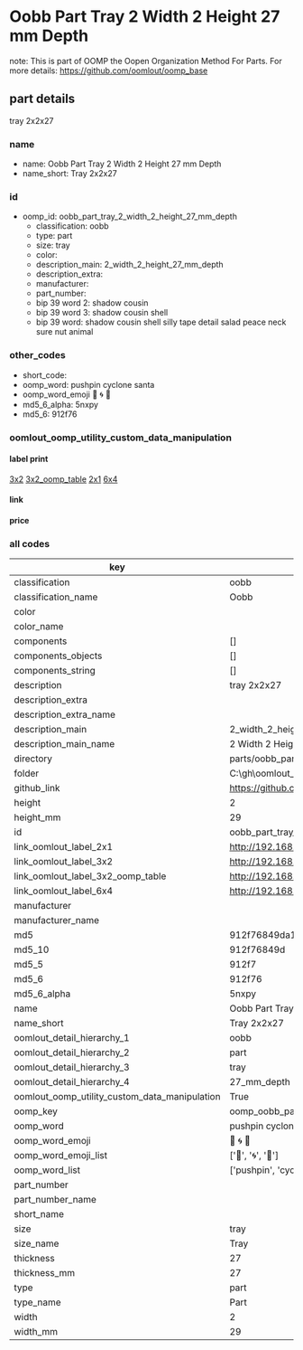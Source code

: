 # Oobb Part Tray 2 Width 2 Height 27 mm Depth  

note: This is part of OOMP the Oopen Organization Method For Parts. For more details: https://github.com/oomlout/oomp_base

##  part details
  



tray 2x2x27



### name
* name: Oobb Part Tray 2 Width 2 Height 27 mm Depth
* name_short: Tray 2x2x27 
### id
* oomp_id: oobb_part_tray_2_width_2_height_27_mm_depth
  * classification: oobb
  * type: part
  * size: tray
  * color: 
  * description_main: 2_width_2_height_27_mm_depth
  * description_extra: 
  * manufacturer: 
  * part_number: 
  * bip 39 word 2: shadow cousin
  * bip 39 word 3: shadow cousin shell
  * bip 39 word: shadow cousin shell silly tape detail salad peace neck sure nut animal

### other_codes
* short_code: 
* oomp_word: pushpin cyclone santa
* oomp_word_emoji :pushpin: :cyclone: :santa:
* md5_6_alpha: 5nxpy
* md5_6: 912f76






### oomlout_oomp_utility_custom_data_manipulation
#### label print
[3x2](http://192.168.1.245:1112/?label=oomp%205nxpy)
[3x2_oomp_table](http://192.168.1.108:1112/?label=oomp%205nxpy)
[2x1](http://192.168.1.242:1112/?label=oomp%205nxpy)
[6x4](http://192.168.1.55:1112/?label=oomp%205nxpy)    

#### link

                              

#### price







### all codes 
| key | value |  
| --- | --- |  
| classification | oobb |  
| classification_name | Oobb |  
| color |  |  
| color_name |  |  
| components | [] |  
| components_objects | [] |  
| components_string | [] |  
| description | tray 2x2x27 |  
| description_extra |  |  
| description_extra_name |  |  
| description_main | 2_width_2_height_27_mm_depth |  
| description_main_name | 2 Width 2 Height 27 mm Depth |  
| directory | parts/oobb_part_tray_2_width_2_height_27_mm_depth |  
| folder | C:\gh\oomlout_oobb_version_4_generated_parts\things\oobb_part_tray_2_width_2_height_27_mm_depth |  
| github_link | https://github.com/oomlout/oomlout_oomp_part_src/tree/main/parts/oobb_part_tray_2_width_2_height_27_mm_depth |  
| height | 2 |  
| height_mm | 29 |  
| id | oobb_part_tray_2_width_2_height_27_mm_depth |  
| link_oomlout_label_2x1 | http://192.168.1.242:1112/?label=oomp%205nxpy |  
| link_oomlout_label_3x2 | http://192.168.1.245:1112/?label=oomp%205nxpy |  
| link_oomlout_label_3x2_oomp_table | http://192.168.1.108:1112/?label=oomp%205nxpy |  
| link_oomlout_label_6x4 | http://192.168.1.55:1112/?label=oomp%205nxpy |  
| manufacturer |  |  
| manufacturer_name |  |  
| md5 | 912f76849da1d7c8f16eec8b8acc5e26 |  
| md5_10 | 912f76849d |  
| md5_5 | 912f7 |  
| md5_6 | 912f76 |  
| md5_6_alpha | 5nxpy |  
| name | Oobb Part Tray 2 Width 2 Height 27 mm Depth |  
| name_short | Tray 2x2x27  |  
| oomlout_detail_hierarchy_1 | oobb |  
| oomlout_detail_hierarchy_2 | part |  
| oomlout_detail_hierarchy_3 | tray |  
| oomlout_detail_hierarchy_4 | 27_mm_depth |  
| oomlout_oomp_utility_custom_data_manipulation | True |  
| oomp_key | oomp_oobb_part_tray_2_width_2_height_27_mm_depth |  
| oomp_word | pushpin cyclone santa |  
| oomp_word_emoji | :pushpin: :cyclone: :santa: |  
| oomp_word_emoji_list | [':pushpin:', ':cyclone:', ':santa:'] |  
| oomp_word_list | ['pushpin', 'cyclone', 'santa'] |  
| part_number |  |  
| part_number_name |  |  
| short_name |  |  
| size | tray |  
| size_name | Tray |  
| thickness | 27 |  
| thickness_mm | 27 |  
| type | part |  
| type_name | Part |  
| width | 2 |  
| width_mm | 29 |  
